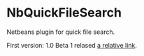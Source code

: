NbQuickFileSearch
=================

Netbeans plugin for quick file search.

First version: 1.0 Beta 1 relased [a relative link](NbQuickFileSearch.nbm).
